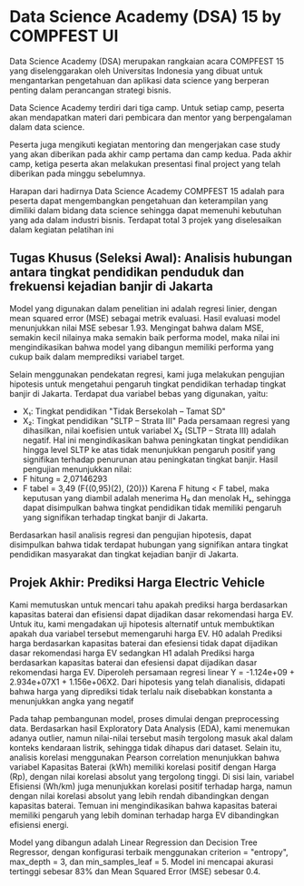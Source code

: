 # Data Science Academy (DSA) 15 by COMPFEST UI 

Data Science Academy (DSA) merupakan rangkaian acara COMPFEST 15 yang diselenggarakan oleh Universitas Indonesia yang dibuat untuk mengantarkan pengetahuan dan aplikasi data science yang berperan penting dalam perancangan strategi bisnis. 

Data Science Academy terdiri dari tiga camp. Untuk setiap camp, peserta akan mendapatkan materi dari pembicara dan mentor yang berpengalaman dalam data science. 

Peserta juga mengikuti kegiatan mentoring dan mengerjakan case study yang akan diberikan pada akhir camp pertama dan camp kedua. Pada akhir camp, ketiga peserta akan melakukan presentasi final project yang telah diberikan pada minggu sebelumnya. 

Harapan dari hadirnya Data Science Academy COMPFEST 15 adalah para peserta dapat mengembangkan pengetahuan dan keterampilan yang dimiliki dalam bidang data science sehingga dapat memenuhi kebutuhan yang ada dalam industri bisnis. Terdapat total 3 projek yang diselesaikan dalam kegiatan pelatihan ini

## Tugas Khusus (Seleksi Awal): Analisis hubungan antara tingkat pendidikan penduduk dan frekuensi kejadian banjir di Jakarta
Model yang digunakan dalam penelitian ini adalah regresi linier, dengan mean squared error (MSE) sebagai metrik evaluasi. Hasil evaluasi model menunjukkan nilai MSE sebesar 1.93. Mengingat bahwa dalam MSE, semakin kecil nilainya maka semakin baik performa model, maka nilai ini mengindikasikan bahwa model yang dibangun memiliki performa yang cukup baik dalam memprediksi variabel target.

Selain menggunakan pendekatan regresi, kami juga melakukan pengujian hipotesis untuk mengetahui pengaruh tingkat pendidikan terhadap tingkat banjir di Jakarta. Terdapat dua variabel bebas yang digunakan, yaitu:
- X₁: Tingkat pendidikan "Tidak Bersekolah – Tamat SD"
- X₂: Tingkat pendidikan "SLTP – Strata III" Pada persamaan regresi yang dihasilkan, nilai koefisien untuk variabel X₂ (SLTP – Strata III) adalah negatif. Hal ini mengindikasikan bahwa peningkatan tingkat pendidikan hingga level SLTP ke atas tidak menunjukkan pengaruh positif yang signifikan terhadap penurunan atau peningkatan tingkat banjir. Hasil pengujian menunjukkan nilai:
- F hitung = 2,07146293
- F tabel = 3,49 (F{(0,95)(2), (20)}) Karena F hitung < F tabel, maka keputusan yang diambil adalah menerima H₀ dan menolak Hₐ, sehingga dapat disimpulkan bahwa tingkat pendidikan tidak memiliki pengaruh yang signifikan terhadap tingkat banjir di Jakarta.

Berdasarkan hasil analisis regresi dan pengujian hipotesis, dapat disimpulkan bahwa tidak terdapat hubungan yang signifikan antara tingkat pendidikan masyarakat dan tingkat kejadian banjir di Jakarta.

## Projek Akhir: Prediksi Harga Electric Vehicle
Kami memutuskan untuk mencari tahu apakah prediksi harga berdasarkan kapasitas baterai dan efisiensi dapat dijadikan dasar rekomendasi harga EV. Untuk itu, kami mengadakan uji hipotesis alternatif untuk membuktikan apakah dua variabel tersebut memengaruhi harga EV. H0 adalah Prediksi harga berdasarkan kapasitas baterai dan efesiensi tidak dapat dijadikan dasar rekomendasi harga EV sedangkan H1 adalah Prediksi harga berdasarkan kapasitas baterai dan efesiensi dapat dijadikan dasar rekomendasi harga EV. Diperoleh persamaan regresi linear Y = -1.124e+09 + 2.934e+07X1 + 1.156e+06X2. Dari hipotesis yang telah dianalisis, didapati bahwa harga yang diprediksi tidak terlalu naik disebabkan konstanta a menunjukkan angka yang negatif

Pada tahap pembangunan model, proses dimulai dengan preprocessing data. Berdasarkan hasil Exploratory Data Analysis (EDA), kami menemukan adanya outlier, namun nilai-nilai tersebut masih tergolong masuk akal dalam konteks kendaraan listrik, sehingga tidak dihapus dari dataset. Selain itu, analisis korelasi menggunakan Pearson correlation menunjukkan bahwa variabel Kapasitas Baterai (kWh) memiliki korelasi positif dengan Harga (Rp), dengan nilai korelasi absolut yang tergolong tinggi. Di sisi lain, variabel Efisiensi (Wh/km) juga menunjukkan korelasi positif terhadap harga, namun dengan nilai korelasi absolut yang lebih rendah dibandingkan dengan kapasitas baterai. Temuan ini mengindikasikan bahwa kapasitas baterai memiliki pengaruh yang lebih dominan terhadap harga EV dibandingkan efisiensi energi.

Model yang dibangun adalah Linear Regression dan Decision Tree Regressor, dengan konfigurasi terbaik menggunakan criterion = "entropy", max_depth = 3, dan min_samples_leaf = 5. Model ini mencapai akurasi tertinggi sebesar 83% dan Mean Squared Error (MSE) sebesar 0.4.
